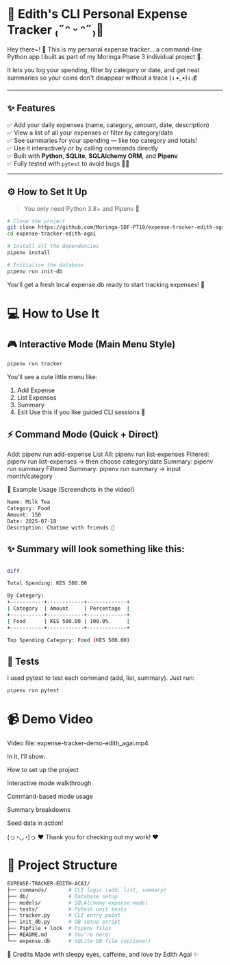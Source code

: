 # 🌸 Edith's CLI Personal Expense Tracker ₍˶ᵔ ᵕ ᵔ˶₎💸

Hey there~! 👋 This is my personal expense tracker...
 a command-line Python app I built as part of my Moringa Phase 3 individual project 🧡.

It lets you log your spending, filter by category or date, and get neat summaries so your coins don't disappear without a trace (ง •̀_•́)ง 💰

---

## ✨ Features

✅ Add your daily expenses (name, category, amount, date, description)  
✅ View a list of all your expenses or filter by category/date  
✅ See summaries for your spending — like top category and totals!  
✅ Use it interactively *or* by calling commands directly  
✅ Built with **Python**, **SQLite**, **SQLAlchemy ORM**, and **Pipenv**  
✅ Fully tested with `pytest` to avoid bugs 🐛❌

---

## ⚙️ How to Set It Up

> You only need Python 3.8+ and Pipenv 💫

```bash
# Clone the project
git clone https://github.com/Moringa-SDF-PT10/expense-tracker-edith-agai.git
cd expense-tracker-edith-agai

# Install all the dependencies
pipenv install

# Initialize the database
pipenv run init-db
```

You’ll get a fresh local expense.db ready to start tracking expenses! 🧾

# 💻 How to Use It
## 🎮 Interactive Mode (Main Menu Style)

```bash
pipenv run tracker
```

You’ll see a cute little menu like:
1. Add Expense
2. List Expenses
3. Summary
4. Exit
Use this if you like guided CLI sessions 🐣

## ⚡ Command Mode (Quick + Direct)
Add: pipenv run add-expense
List All: pipenv run list-expenses
Filtered: pipenv run list-expenses → then choose category/date
Summary: pipenv run summary
Filtered Summary: pipenv run summary → input month/category


🌱 Example Usage (Screenshots in the video!)
```bash
Name: Milk Tea
Category: Food
Amount: 150
Date: 2025-07-18
Description: Chatime with friends 🧋
```

## ✨ Summary will look something like this:
```bash

diff

Total Spending: KES 500.00

By Category:
+-----------+------------+-------------+
| Category  | Amount     | Percentage  |
+-----------+------------+-------------+
| Food      | KES 500.00 | 100.0%      |
+-----------+------------+-------------+

Top Spending Category: Food (KES 500.00)
```

## 🧪 Tests
I used pytest to test each command (add, list, summary). Just run:

```bash
pipenv run pytest
```

# 📹 Demo Video
Video file: expense-tracker-demo-edith_agai.mp4

In it, I’ll show:

How to set up the project

Interactive mode walkthrough

Command-based mode usage

Summary breakdowns

Seed data in action!

(っ◔◡◔)っ ♥ Thank you for checking out my work! ♥

# 📁 Project Structure
```bash
EXPENSE-TRACKER-EDITH-ACAI/
├── commands/       # CLI logic (add, list, summary)
├── db/             # Database setup
├── models/         # SQLAlchemy expense model
├── tests/          # Pytest unit tests
├── tracker.py      # CLI entry point
├── init_db.py      # DB setup script
├── Pipfile + lock  # Pipenv files
├── README.md       # You’re here!
└── expense.db      # SQLite DB file (optional)
```

💌 Credits
Made with sleepy eyes, caffeine, and love by
Edith Agai ✨